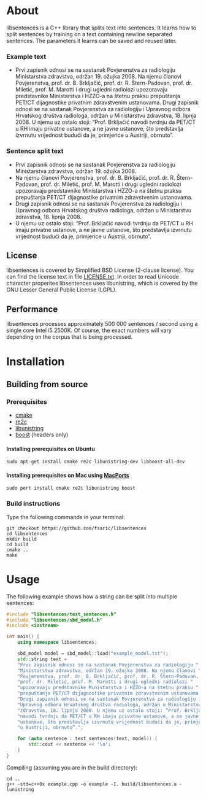 About
=====

libsentences is a C++ library that splits text into sentences. It learns how
to split sentences by training on a text containing newline separated
sentences. The parameters it learns can be saved and reused later.

### Example text

- Prvi zapisnik odnosi se na sastanak Povjerenstva za radiologiju Ministarstva zdravstva, održan 19. ožujka 2008. Na njemu članovi Povjerenstva, prof. dr. B. Brkljačić, prof. dr. R. Štern-Padovan, prof. dr. Miletić, prof. M. Marotti i drugi ugledni radiolozi upozoravaju predstavnike Ministarstva i HZZO-a na štetnu praksu prepuštanja PET/CT dijagnostike privatnim zdravstvenim ustanovama. Drugi zapisnik odnosi se na sastanak Povjerenstva za radiologiju i Upravnog odbora Hrvatskog društva radiologa, održan u Ministarstvu zdravstva, 18. lipnja 2008. U njemu uz ostalo stoji: “Prof. Brkljačić navodi tvrdnju da PET/CT u RH imaju privatne ustanove, a ne javne ustanove, što predstavlja izvrnutu vrijednost budući da je, primjerice u Austriji, obrnuto”.

### Sentence split text

- Prvi zapisnik odnosi se na sastanak Povjerenstva za radiologiju Ministarstva zdravstva, održan 19. ožujka 2008.
-  Na njemu članovi Povjerenstva, prof. dr. B. Brkljačić, prof. dr. R. Štern-Padovan, prof. dr. Miletić, prof. M. Marotti i drugi ugledni radiolozi upozoravaju predstavnike Ministarstva i HZZO-a na štetnu praksu prepuštanja PET/CT dijagnostike privatnim zdravstvenim ustanovama.
-  Drugi zapisnik odnosi se na sastanak Povjerenstva za radiologiju i Upravnog odbora Hrvatskog društva radiologa, održan u Ministarstvu zdravstva, 18. lipnja 2008.
-  U njemu uz ostalo stoji: “Prof. Brkljačić navodi tvrdnju da PET/CT u RH imaju privatne ustanove, a ne javne ustanove, što predstavlja izvrnutu vrijednost budući da je, primjerice u Austriji, obrnuto”.

License
-------

libsentences is covered by Simplified BSD License (2-clause license). You can
find the license text in file
[LICENSE.txt](https://raw.github.com/fsaric/libsentences/master/LICENSE.txt).
In order to read Unicode character properites libsentences uses libunistring,
which is covered by the GNU Lesser General Public License (LGPL).

Performance
-----------
libsentences processes approximately 500 000 sentences / second using a single
core Intel i5 2500K. Of course, the exact numbers will vary depending on the
corpus that is being processed.

Installation
============
Building from source
--------------------
### Prerequisites
-  [cmake](http://www.cmake.org/)
-  [re2c](http://re2c.org/)
-  [libunistring](http://www.gnu.org/s/libunistring/)
-  [boost](http://www.boost.org/) (headers only)

#### Installing prerequisites on Ubuntu

    sudo apt-get install cmake re2c libunistring-dev libboost-all-dev

#### Installing prerequisites on Mac using [MacPorts](http://www.macports.org/)

    sudo port install cmake re2c libunistring boost

### Build instructions

Type the following commands in your terminal:

    git checkout https://github.com/fsaric/libsentences
    cd libsentences
    mkdir build
    cd build
    cmake ..
    make

Usage
=====

The following example shows how a string can be split into multiple
sentences:

```C++
#include "libsentences/text_sentences.h"
#include "libsentences/sbd_model.h"
#include <iostream>

int main() {
    using namespace libsentences;

    sbd_model model = sbd_model::load("example_model.txt");
    std::string text =
    "Prvi zapisnik odnosi se na sastanak Povjerenstva za radiologiju "
    "Ministarstva zdravstva, održan 19. ožujka 2008. Na njemu članovi "
    "Povjerenstva, prof. dr. B. Brkljačić, prof. dr. R. Štern-Padovan, "
    "prof. dr. Miletić, prof. M. Marotti i drugi ugledni radiolozi "
    "upozoravaju predstavnike Ministarstva i HZZO-a na štetnu praksu "
    "prepuštanja PET/CT dijagnostike privatnim zdravstvenim ustanovama. "
    "Drugi zapisnik odnosi se na sastanak Povjerenstva za radiologiju i "
    "Upravnog odbora Hrvatskog društva radiologa, održan u Ministarstvu "
    "zdravstva, 18. lipnja 2008. U njemu uz ostalo stoji: “Prof. Brkljačić "
    "navodi tvrdnju da PET/CT u RH imaju privatne ustanove, a ne javne "
    "ustanove, što predstavlja izvrnutu vrijednost budući da je, primjerice "
    "u Austriji, obrnuto”.";

    for (auto sentence : text_sentences(text, model)) {
        std::cout << sentence << '\n';
    }
}
```

Compiling (assuming you are in the build directory):

    cd ..
    g++ -std=c++0x example.cpp -o example -I. build/libsentences.a -lunistring
